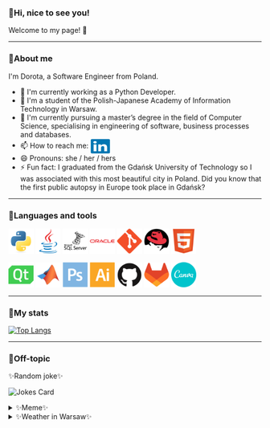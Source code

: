 ### 🌿Hi, nice to see you! 

Welcome to my page! 👋

---

### 🌿About me

I'm Dorota, a Software Engineer from Poland. 

- 🐍 I'm currently working as a Python Developer.
- 🏫 I'm a student of the Polish-Japanese Academy of Information Technology in Warsaw.
- 🔭 I'm currently pursuing a master’s degree in the field of Computer Science, specialising in engineering of software, business processes and databases.
- 📫 How to reach me: <a href="https://www.linkedin.com/in/ostrowska-dorota/" target="blank"><img align="center" src="https://github.com/devicons/devicon/blob/master/icons/linkedin/linkedin-original.svg" alt="" height="30" width="40" /></a>
- 😄 Pronouns: she / her / hers
- ⚡ Fun fact: I graduated from the Gdańsk University of Technology so I was associated with this most beautiful city in Poland. Did you know that the first public autopsy in Europe took place in Gdańsk?

---

### 🌿Languages and tools

<img height=50 src="https://github.com/devicons/devicon/blob/master/icons/python/python-original.svg"/> <img height=50 src="https://github.com/devicons/devicon/blob/master/icons/java/java-original.svg"/> <img height=50 src="https://github.com/devicons/devicon/blob/master/icons/microsoftsqlserver/microsoftsqlserver-plain-wordmark.svg"/> <img height=50 src="https://github.com/devicons/devicon/blob/master/icons/oracle/oracle-original.svg"/> <img height=50 src="https://github.com/devicons/devicon/blob/master/icons/git/git-original.svg"/> <img height=50 src="https://github.com/devicons/devicon/blob/master/icons/redhat/redhat-original.svg"/> <img height=50 src="https://github.com/devicons/devicon/blob/master/icons/html5/html5-original.svg"/>


<img height=50 src="https://github.com/devicons/devicon/blob/master/icons/qt/qt-original.svg"/> <img height=50 src="https://github.com/devicons/devicon/blob/master/icons/matlab/matlab-original.svg"/> <img height=50 src="https://github.com/devicons/devicon/blob/master/icons/photoshop/photoshop-plain.svg"/> <img height=50 src="https://github.com/devicons/devicon/blob/master/icons/illustrator/illustrator-plain.svg"/> <img height=50 src="https://github.com/devicons/devicon/blob/master/icons/github/github-original.svg"/> <img height=50 src="https://github.com/devicons/devicon/blob/master/icons/gitlab/gitlab-original.svg"/> <img height=50 src="https://github.com/devicons/devicon/blob/master/icons/canva/canva-original.svg"/>

---

### 🌿My stats

[![Top Langs](https://github-readme-stats.vercel.app/api/top-langs/?username=dorota-ostrowska&theme=merko)](https://github.com/anuraghazra/github-readme-stats) 

---

### 🌿Off-topic

✨Random joke✨

![Jokes Card](https://readme-jokes.vercel.app/api)

<details>
    <summary>✨Meme✨</summary>
    <img src="https://preview.redd.it/n5ww6k7agbla1.png?width=640&crop=smart&auto=webp&v=enabled&s=91c38a9142ce8a6f766dc03d1e64c5438e7d80e2"/>
</details>

<details><summary>✨Weather in Warsaw✨</summary>
(Updating every day at about 1 pm)

Temperature 🌡️: 298.35 K, 25.2°C

Atmospheric pressure 💨: 1012 hPa

Humidity 💦: 72%

Weather ☔️: clear sky

</details>